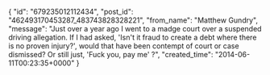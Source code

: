  {
   "id": "679235012112434",
   "post_id": "462493170453287_483743828328221",
   "from_name": "Matthew Gundry",
   "message": "Just over a year ago I went to a madge court over a suspended driving allegation.  If I had asked, 'Isn't it fraud to create a debt where there is no proven injury?', would that have been contempt of court or case dismissed?  Or still just, 'Fuck you, pay me' ?",
   "created_time": "2014-06-11T00:23:35+0000"
 }
